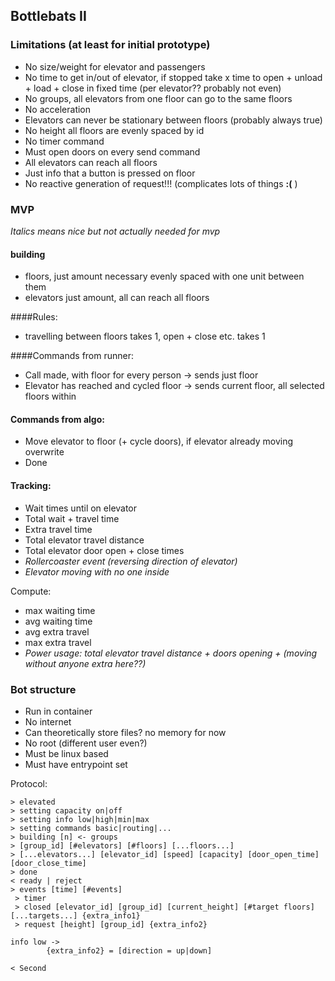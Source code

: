 ## Bottlebats II

### Limitations (at least for initial prototype)

- No size/weight for elevator and passengers
- No time to get in/out of elevator, if stopped take x time to open + unload + load + close in fixed time (per elevator?? probably not even)
- No groups, all elevators from one floor can go to the same floors
- No acceleration
- Elevators can never be stationary between floors (probably always true)
- No height all floors are evenly spaced by id
- No timer command
- Must open doors on every send command
- All elevators can reach all floors
- Just info that a button is pressed on floor
- No reactive generation of request!!! (complicates lots of things **:(** )


### MVP
_Italics means nice but not actually needed for mvp_

#### building
- floors, just amount necessary evenly spaced with one unit between them
- elevators just amount, all can reach all floors

####Rules:
* travelling between floors takes 1, open + close etc. takes 1

####Commands from runner:
- Call made, with floor for every person -> sends just floor
- Elevator has reached and cycled floor -> sends current floor, all selected floors within

#### Commands from algo:
- Move elevator to floor (+ cycle doors), if elevator already moving overwrite
- Done


#### Tracking:
- Wait times until on elevator
- Total wait + travel time
- Extra travel time
- Total elevator travel distance
- Total elevator door open + close times
- _Rollercoaster event (reversing direction of elevator)_
- _Elevator moving with no one inside_

Compute: 
- max waiting time
- avg waiting time
- avg extra travel
- max extra travel
- _Power usage: total elevator travel distance + doors opening + (moving without anyone extra here??)_


### Bot structure
- Run in container
- No internet
- Can theoretically store files? no memory for now
- No root (different user even?)
- Must be linux based
- Must have entrypoint set

Protocol:
```
> elevated
> setting capacity on|off
> setting info low|high|min|max
> setting commands basic|routing|...
> building [n] <- groups
> [group_id] [#elevators] [#floors] [...floors...]
> [...elevators...] [elevator_id] [speed] [capacity] [door_open_time] [door_close_time]
> done
< ready | reject
> events [time] [#events]
 > timer
 > closed [elevator_id] [group_id] [current_height] [#target floors] [...targets...] {extra_info1}
 > request [height] [group_id] {extra_info2}
 
info low -> 
        {extra_info2} = [direction = up|down]

< Second
``` 
